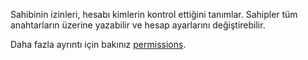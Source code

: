 Sahibinin izinleri, hesabı kimlerin kontrol ettiğini tanımlar. Sahipler tüm anahtarların üzerine yazabilir ve hesap ayarlarını değiştirebilir.

Daha fazla ayrıntı için bakınız [permissions](accounts/permissions).
